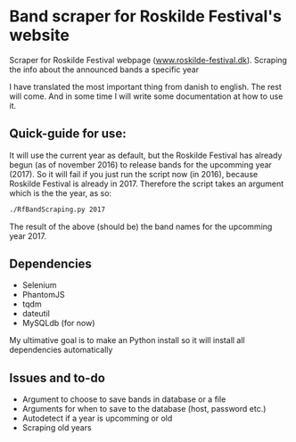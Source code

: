 # Band scraper for Roskilde Festival's website 
Scraper for Roskilde Festival webpage (www.roskilde-festival.dk).  Scraping the info about the announced bands a specific year

I have translated the most important thing from danish to english. The rest will come. 
And in some time I will write some documentation at how to use it. 

## Quick-guide for use: 
It will use the current year as default, but the Roskilde Festival has already begun (as of november 2016) to release bands for the upcomming year (2017). 
So it will fail if you just run the script now (in 2016), because Roskilde Festival is already in 2017. 
Therefore the script takes an argument which is the the year, as so:
```bash
./RfBandScraping.py 2017
```

The result of the above (should be) the band names for the upcomming year 2017. 

## Dependencies
- Selenium
- PhantomJS
- tqdm
- dateutil
- MySQLdb (for now)

My ultimative goal is to make an Python install so it will install all dependencies automatically


## Issues and to-do
- Argument to choose to save bands in database or a file
- Arguments for when to save to the database (host, password etc.)
- Autodetect if a year is upcomming or old
- Scraping old years

